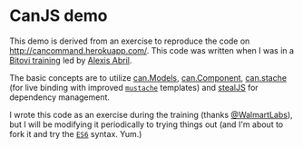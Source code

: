 # CanJS demo

This demo is derived from an exercise to reproduce the code on http://cancommand.herokuapp.com/. This code was written when I was in a [Bitovi training](http://bitovi.com/training) led by [Alexis Abril](https://github.com/alexisabril).

The basic concepts are to utilize [can.Models](http://canjs.com/docs/can.Model.html), [can.Component](http://canjs.com/docs/can.Component.html), [can.stache](http://canjs.com/docs/can.stache.html) (for live binding with improved [`mustache`](https://mustache.github.io/) templates) and [stealJS](http://stealjs.com/) for dependency management.

I wrote this code as an exercise during the training (thanks [@WalmartLabs](https://twitter.com/walmartlabs)), but I will be modifying it periodically to trying things out (and I'm about to fork it and try the [`ES6`](https://github.com/ModuleLoader/es6-module-loader/wiki/Brief-Overview-of-ES6-Module-syntax) syntax.  Yum.)

